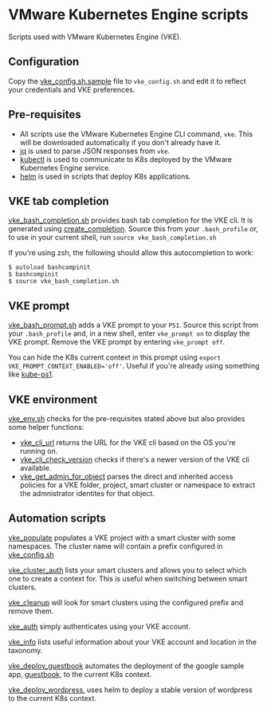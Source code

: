 # VMware Kubernetes Engine scripts
Scripts used with VMware Kubernetes Engine (VKE).

## Configuration
Copy the [vke_config.sh.sample](vke_config.sh.sample) file to `vke_config.sh` and edit it to reflect your credentials and VKE preferences.

## Pre-requisites
* All scripts use the VMware Kubernetes Engine CLI command, `vke`. This will be 
downloaded automatically if you don't already have it.
* [jq](https://stedolan.github.io/jq/download/) is used to parse JSON responses from `vke`.
* [kubectl](https://kubernetes.io/docs/tasks/tools/install-kubectl/#install-kubectl-binary-via-curl) is used to communicate to K8s deployed by the VMware Kubernetes Engine service.
* [helm](https://docs.helm.sh/using_helm/#installing-helm) is used in scripts that deploy K8s applications.

## VKE tab completion
[vke_bash_completion.sh](vke_bash_completion.sh) provides bash tab completion
for the VKE cli. It is generated using [create_completion](create_completion).
Source this from your `.bash_profile` or, to use in your current shell, run 
`source vke_bash_completion.sh`

If you're using zsh, the following should allow this autocompletion to work:

    $ autoload bashcompinit
    $ bashcompinit
    $ source vke_bash_completion.sh

## VKE prompt
[vke_bash_prompt.sh](vke_bash_prompt.sh) adds a VKE prompt to your `PS1`.
Source this script from your `.bash_profile` and, in a new shell, enter
`vke_prompt on` to display the VKE prompt. Remove the VKE prompt by entering
`vke_prompt off`.

You can hide the K8s current context in this prompt using
`export VKE_PROMPT_CONTEXT_ENABLED='off'`. Useful if you're already using
something like [kube-ps1](https://github.com/jonmosco/kube-ps1).

## VKE environment
[vke_env.sh](vke_env.sh) checks for the pre-requisites stated above but also provides some helper functions:
* [vke_cli_url](https://github.com/ali5ter/vmware_scripts/blob/8e662d6f5f5acf195b5633e94dd50113193267fa/vke/vke_env.sh#L16) returns the URL for the VKE cli based on the OS you're running on.
* [vke_cli_check_version](https://github.com/ali5ter/vmware_scripts/blob/8e662d6f5f5acf195b5633e94dd50113193267fa/vke/vke_env.sh#L32) checks if there's a newer version of the VKE cli available.
* [vke_get_admin_for_object](https://github.com/ali5ter/vmware_scripts/blob/8e662d6f5f5acf195b5633e94dd50113193267fa/vke/vke_env.sh#L89) parses the direct and inherited access policies for a VKE folder, project, smart cluster or namespace to extract the admnistrator identites for that object.

## Automation scripts
[vke_populate](vke_populate) populates a VKE project with a smart cluster with
some namespaces. The cluster name will contain a prefix configured in
[vke_config.sh](vke_config.sh)

[vke_cluster_auth](vke_cluster_auth) lists your smart clusters and allows you
to select which one to create a context for. This is useful when switching
between smart clusters.

[vke_cleanup](vke_cleanup) will look for smart clusters using the configured
prefix and remove them.

[vke_auth](vke_auth) simply authenticates using your VKE account.

[vke_info](vke_info) lists useful information about your VKE account and location in the taxonomy.

[vke_deploy_guestbook](vke_deploy_guestbook) automates the 
deployment of the google sample app, [guestbook](https://kubernetes.io/docs/tutorials/stateless-application/guestbook/), to the current K8s context.

[vke_deploy_wordpress.](vke_deploy_wordpress) uses helm to deploy a stable 
version of wordpress to the current K8s context.

